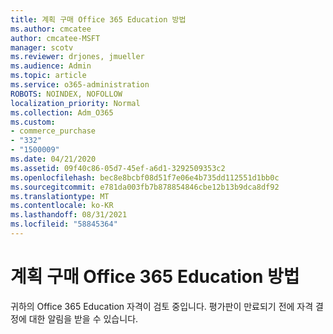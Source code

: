 ```yaml
---
title: 계획 구매 Office 365 Education 방법
ms.author: cmcatee
author: cmcatee-MSFT
manager: scotv
ms.reviewer: drjones, jmueller
ms.audience: Admin
ms.topic: article
ms.service: o365-administration
ROBOTS: NOINDEX, NOFOLLOW
localization_priority: Normal
ms.collection: Adm_O365
ms.custom:
- commerce_purchase
- "332"
- "1500009"
ms.date: 04/21/2020
ms.assetid: 09f40c86-05d7-45ef-a6d1-3292509353c2
ms.openlocfilehash: bec8e8bcbf08d51f7e06e4b735dd112551d1bb0c
ms.sourcegitcommit: e781da003fb7b878854846cbe12b13b9dca8df92
ms.translationtype: MT
ms.contentlocale: ko-KR
ms.lasthandoff: 08/31/2021
ms.locfileid: "58845364"
---
```

# <a name="how-to-purchase-office-365-education-plans"></a>계획 구매 Office 365 Education 방법

귀하의 Office 365 Education 자격이 검토 중입니다. 평가판이 만료되기 전에 자격 결정에 대한 알림을 받을 수 있습니다.